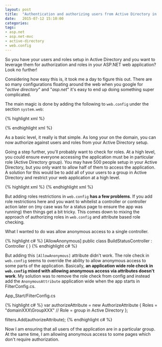 ```yaml
---
layout: post
title:  "Authentication and authorizing users from Active Directory in ASP.NET MVC"
date:   2015-07-12 15:10:00
categories:
tags:
- asp.net
- asp.net-mvc
- active-directory
- web.config
---
```


So you have your users and roles setup in Active Directory and you want to leverage them for authorization and roles in your ASP.NET web application? Look no further! 

Considering how easy this is, it took me a day to figure this out. There are so many configurations floating around the web when you google for "_active directory_" and "_asp.net_" it's easy to end up doing something super complicated.

The main magic is done by adding the following to <code>web.config</code> under the section <code>system.web</code>:

{% highlight xml %}

<authentication mode="Windows" />
<roleManager enabled="true" defaultProvider="AspNetWindowsTokenRoleProvider" />

{% endhighlight xml %}

As a basic level, it really is that simple. As long your on the domain, you can now authorize against users and roles from your Active Directory setup.

Going a step further, you'll probably want to check for roles. At a high level, you could ensure everyone accessing the application must be in particular role (Active Directory group). You may have 500 people setup in your Active Directory, but you only want to allow half of them to access the application. A solution for this would be to add all of your users to a group in Active Directory and restrict your web application at a high level.

{% highlight xml %}
<authorization>
  <allow roles="domainXXX\GroupXXX" />
  <deny users="*" />
</authorization>
{% endhighlight xml %}

But adding roles restrictions in <code>web.config</code> <b>has a few problems</b>. If you add role restrictions here and you want to whitelist a controller or controller action later on (my case was for a status page to ensure the app was running) then things get a bit tricky. This comes down to mixing the approach of authorizing roles in <code>web.config</code> and attribute based role checking.

What I wanted to do was allow anonymous access to a single controller.

{% highlight c# %}
[AllowAnonymous]
public class BuildStatusController : Controller
{
}
{% endhighlight c# %}

But adding this <code>[AllowAnonymous]</code> attribute didn't work. The role check in <code>web.config</code> seems to override the ability to allow anonymous access to some parts of the application. Basically, <b>an application wide role check in <code>web.config</code> mixed with allowing anonymous access via attributes doesn't work</b>. My solution was to remove the role check from config and instead add the <code>AnonymousAttribute</code> application wide when the app starts in FilterConfig.cs.

App_Start/FilterConfig.cs

{% highlight c# %}
var authorizeAttribute = new AuthorizeAttribute
{
    Roles = "domainXXX\GroupXXX" // Role = group in Active Directory
};

filters.Add(authorizeAttribute);
{% endhighlight c# %}

Now I am ensuring that all users of the application are in a particular group. At the same time, I am allowing anonymous access to some pages which don't require authorization.
